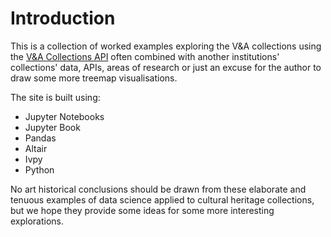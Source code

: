 Introduction
============================

This is a collection of worked examples exploring the V&A collections using the [V&A Collections API](https://developers.vam.ac.uk/guide/v2/)
often combined with another institutions' collections' data, APIs, areas of research or just an excuse for the author to draw some more treemap visualisations.

The site is built using:
  * Jupyter Notebooks
  * Jupyter Book
  * Pandas
  * Altair
  * Ivpy
  * Python

No art historical conclusions should be drawn from these elaborate and tenuous examples of data science
applied to cultural heritage collections, but we hope they provide some ideas for some more interesting explorations.

